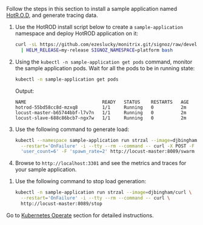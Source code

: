 Follow the steps in this section to install a sample application named
[HotR.O.D](https://github.com/jaegertracing/jaeger/tree/master/examples/hotrod),
and generate tracing data.

1. Use the HotROD install script below to create a `sample-application` namespace
and deploy HotROD application on it:

   ```bash
   curl -sL https://github.com/ezeslucky/monitrix.git/signoz/raw/develop/sample-apps/hotrod/hotrod-install.sh \
     | HELM_RELEASE=my-release SIGNOZ_NAMESPACE=platform bash
   ```

2. Using the `kubectl -n sample-application get pods` command, monitor the sample application pods.
Wait for all the pods to be in running state:

   ```bash
   kubectl -n sample-application get pods
   ```

   Output:
   ```
   NAME                            READY   STATUS    RESTARTS   AGE
   hotrod-55bd58cc8d-mzxq8         1/1     Running   0          2m
   locust-master-b65744bbf-l7v7n   1/1     Running   0          2m
   locust-slave-688c86bcb7-ngx7w   1/1     Running   0          2m
   ```

1. Use the following command to generate load:

   ```bash
   kubectl --namespace sample-application run strzal --image=djbingham/curl \
     --restart='OnFailure' -i --tty --rm --command -- curl -X POST -F \
     'user_count=6' -F 'spawn_rate=2' http://locust-master:8089/swarm
   ```

2. Browse to `http://localhost:3301` and see the metrics and traces for your sample application.
<!--This step needs more details including a screenshot but I wasn't able to install SigNoz on Kubernetes yet -->

1. Use the following command to stop load generation:

   ```bash
   kubectl -n sample-application run strzal --image=djbingham/curl \
     --restart='OnFailure' -i --tty --rm --command -- curl \
     http://locust-master:8089/stop
   ```

Go to [Kubernetes Operate](/docs/operate/kubernetes) section for detailed instructions.